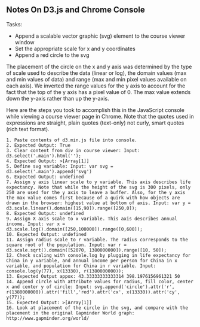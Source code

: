 ## **Notes On D3.js and Chrome Console**

Tasks:

- Append a scalable vector graphic (svg) element to the course viewer window
- Set the appropriate scale for x and y coordinates
- Append a red circle to the svg

The placement of the circle on the x and y axis was determined by the type of scale used to describe the data (linear or log), the domain values (max and min values of data) and range (max and min pixel values available on each axis). We inverted the range values for the y axis to account for the fact that the top of the y axis has a pixel value of 0. The max value extends down the y-axis rather than up the y-axis.

Here are the steps you took to accomplish this in the JavaScript console while viewing a course viewer page in Chrome. Note that the quotes used in expressions are straight, plain quotes (text-only) not curly, smart quotes (rich text format).

    1. Paste contents of d3.min.js file into console.
    2. Expected Output: True
    3. Clear content from div in course viewer: Input: d3.select('.main').html('');
    4. Expected Output: >[Array[1]]
    5. Define svg variable: Input: var svg = d3.select('.main').append('svg')
    6. Expected Output: undefined
    7. Assign y axis linear scale to y variable. This axis describes life expectancy. Note that while the height of the svg is 300 pixels, only 250 are used for the y axis to leave a buffer. Also, for the y axis the max value comes first because of a quirk with how objects are drawn in the browser: highest value at bottom of axis. Input: var y = d3.scale.linear().domain([15,90]).range([250,0]);
    8. Expected Output: undefined
    9. Assign X axis scale to x variable. This axis describes annual income. Input: var x = d3.scale.log().domain([250,100000]).range([0,600]);
    10. Expected Output: undefined
    11. Assign radius scale to r variable. The radius corresponds to the square root of the population. Input: var r = d3.scale.sqrt().domain([52070, 1380000000]).range([10, 50]);
    12. Check scaling with console.log by plugging in life expectancy for China in y variable, and annual income per person for China in x variable, and population for China in r variable. Input: console.log(y(77), x(13330), r(1380000000));
    13. Expected Output appox: 43.33333333333314 398.1976156961321 50
    14. Append circle with attribute values for radius, fill color, center x and center y of circle: Input: svg.append('circle').attr('r', r(1380000000)).attr('fill','red').attr('cx', x(13330)).attr('cy', y(77));
    15. Expected Output: >[Array[1]]
    16. Look at placement of the circle in the svg, and compare with the placement in the original Gapminder World graph: http://www.gapminder.org/world/